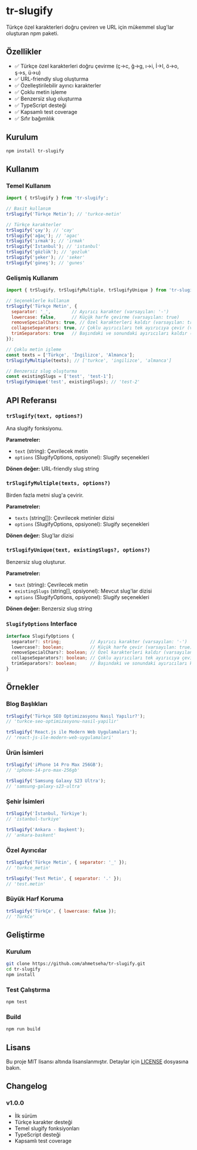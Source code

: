 # tr-slugify

Türkçe özel karakterleri doğru çeviren ve URL için mükemmel slug'lar oluşturan npm paketi.

## Özellikler

- ✅ Türkçe özel karakterleri doğru çevirme (ç→c, ğ→g, ı→i, İ→I, ö→o, ş→s, ü→u)
- ✅ URL-friendly slug oluşturma
- ✅ Özelleştirilebilir ayırıcı karakterler
- ✅ Çoklu metin işleme
- ✅ Benzersiz slug oluşturma
- ✅ TypeScript desteği
- ✅ Kapsamlı test coverage
- ✅ Sıfır bağımlılık

## Kurulum

```bash
npm install tr-slugify
```

## Kullanım

### Temel Kullanım

```javascript
import { trSlugify } from 'tr-slugify';

// Basit kullanım
trSlugify('Türkçe Metin'); // 'turkce-metin'

// Türkçe karakterler
trSlugify('çay'); // 'cay'
trSlugify('ağaç'); // 'agac'
trSlugify('ırmak'); // 'irmak'
trSlugify('İstanbul'); // 'istanbul'
trSlugify('gözlük'); // 'gozluk'
trSlugify('şeker'); // 'seker'
trSlugify('güneş'); // 'gunes'
```

### Gelişmiş Kullanım

```javascript
import { trSlugify, trSlugifyMultiple, trSlugifyUnique } from 'tr-slugify';

// Seçeneklerle kullanım
trSlugify('Türkçe Metin', {
  separator: '_',        // Ayırıcı karakter (varsayılan: '-')
  lowercase: false,      // Küçük harfe çevirme (varsayılan: true)
  removeSpecialChars: true, // Özel karakterleri kaldır (varsayılan: true)
  collapseSeparators: true, // Çoklu ayırıcıları tek ayırıcıya çevir (varsayılan: true)
  trimSeparators: true   // Başındaki ve sonundaki ayırıcıları kaldır (varsayılan: true)
});

// Çoklu metin işleme
const texts = ['Türkçe', 'İngilizce', 'Almanca'];
trSlugifyMultiple(texts); // ['turkce', 'ingilizce', 'almanca']

// Benzersiz slug oluşturma
const existingSlugs = ['test', 'test-1'];
trSlugifyUnique('test', existingSlugs); // 'test-2'
```

## API Referansı

### `trSlugify(text, options?)`

Ana slugify fonksiyonu.

**Parametreler:**
- `text` (string): Çevrilecek metin
- `options` (SlugifyOptions, opsiyonel): Slugify seçenekleri

**Dönen değer:** URL-friendly slug string

### `trSlugifyMultiple(texts, options?)`

Birden fazla metni slug'a çevirir.

**Parametreler:**
- `texts` (string[]): Çevrilecek metinler dizisi
- `options` (SlugifyOptions, opsiyonel): Slugify seçenekleri

**Dönen değer:** Slug'lar dizisi

### `trSlugifyUnique(text, existingSlugs?, options?)`

Benzersiz slug oluşturur.

**Parametreler:**
- `text` (string): Çevrilecek metin
- `existingSlugs` (string[], opsiyonel): Mevcut slug'lar dizisi
- `options` (SlugifyOptions, opsiyonel): Slugify seçenekleri

**Dönen değer:** Benzersiz slug string

### `SlugifyOptions` Interface

```typescript
interface SlugifyOptions {
  separator?: string;           // Ayırıcı karakter (varsayılan: '-')
  lowercase?: boolean;          // Küçük harfe çevir (varsayılan: true)
  removeSpecialChars?: boolean; // Özel karakterleri kaldır (varsayılan: true)
  collapseSeparators?: boolean; // Çoklu ayırıcıları tek ayırıcıya çevir (varsayılan: true)
  trimSeparators?: boolean;     // Başındaki ve sonundaki ayırıcıları kaldır (varsayılan: true)
}
```

## Örnekler

### Blog Başlıkları

```javascript
trSlugify('Türkçe SEO Optimizasyonu Nasıl Yapılır?');
// 'turkce-seo-optimizasyonu-nasil-yapilir'

trSlugify('React.js ile Modern Web Uygulamaları');
// 'react-js-ile-modern-web-uygulamalari'
```

### Ürün İsimleri

```javascript
trSlugify('iPhone 14 Pro Max 256GB');
// 'iphone-14-pro-max-256gb'

trSlugify('Samsung Galaxy S23 Ultra');
// 'samsung-galaxy-s23-ultra'
```

### Şehir İsimleri

```javascript
trSlugify('İstanbul, Türkiye');
// 'istanbul-turkiye'

trSlugify('Ankara - Başkent');
// 'ankara-baskent'
```

### Özel Ayırıcılar

```javascript
trSlugify('Türkçe Metin', { separator: '_' });
// 'turkce_metin'

trSlugify('Test Metin', { separator: '.' });
// 'test.metin'
```

### Büyük Harf Koruma

```javascript
trSlugify('TürkÇe', { lowercase: false });
// 'TürkCe'
```

## Geliştirme

### Kurulum

```bash
git clone https://github.com/ahmetseha/tr-slugify.git
cd tr-slugify
npm install
```

### Test Çalıştırma

```bash
npm test
```

### Build

```bash
npm run build
```

## Lisans

Bu proje MIT lisansı altında lisanslanmıştır. Detaylar için [LICENSE](LICENSE) dosyasına bakın.

## Changelog

### v1.0.0
- İlk sürüm
- Türkçe karakter desteği
- Temel slugify fonksiyonları
- TypeScript desteği
- Kapsamlı test coverage 